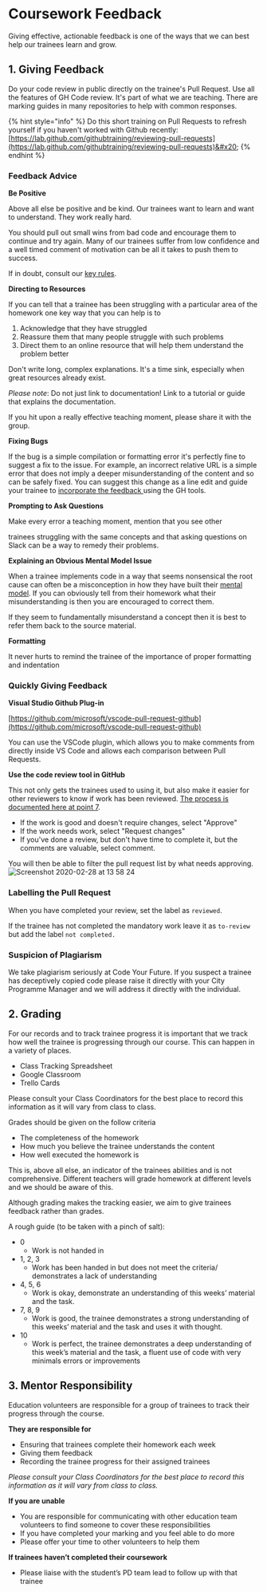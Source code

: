 # Coursework Feedback

Giving effective, actionable feedback is one of the ways that we can best help our trainees learn and grow.

## 1. Giving Feedback

Do your code review in public directly on the trainee's Pull Request. Use all the features of GH Code review. It's part of what we are teaching. There are marking guides in many repositories to help with common responses.

{% hint style="info" %}
Do this short training on Pull Requests to refresh yourself if you haven't worked with Github recently: [https://lab.github.com/githubtraining/reviewing-pull-requests](https://lab.github.com/githubtraining/reviewing-pull-requests)&#x20;
{% endhint %}

### Feedback Advice

**Be Positive**

Above all else be positive and be kind. Our trainees want to learn and want to understand. They work really hard.

You should pull out small wins from bad code and encourage them to continue and try again. Many of our trainees suffer from low confidence and a well timed comment of motivation can be all it takes to push them to success.

If in doubt, consult our [key rules](https://github.com/CodeYourFuture/DocsV2/tree/600f9105c4db70d16abccc962441cf765c539a18/volunteers/education/teaching-tips/README.md#the-rules).

**Directing to Resources**

If you can tell that a trainee has been struggling with a particular area of the homework one key way that you can help is to

1. Acknowledge that they have struggled
2. Reassure them that many people struggle with such problems
3. Direct them to an online resource that will help them understand the problem better

Don't write long, complex explanations. It's a time sink, especially when great resources already exist.

_Please note_: Do not just link to documentation! Link to a tutorial or guide that explains the documentation.

If you hit upon a really effective teaching moment, please share it with the group.

**Fixing Bugs**

If the bug is a simple compilation or formatting error it's perfectly fine to suggest a fix to the issue. For example, an incorrect relative URL is a simple error that does not imply a deeper misunderstanding of the content and so can be safely fixed. You can suggest this change as a line edit and guide your trainee to [incorporate the feedback ](https://docs.github.com/en/github/collaborating-with-pull-requests/reviewing-changes-in-pull-requests/incorporating-feedback-in-your-pull-request)using the GH tools.

**Prompting to Ask Questions**

Make every error a teaching moment, mention that you see other&#x20;

trainees struggling with the same concepts and that asking questions on Slack can be a way to remedy their problems.

**Explaining an Obvious Mental Model Issue**

When a trainee implements code in a way that seems nonsensical the root cause can often be a misconception in how they have built their [mental model](https://teachtogether.tech/#s:models). If you can obviously tell from their homework what their misunderstanding is then you are encouraged to correct them.&#x20;

If they seem to fundamentally misunderstand a concept then it is best to refer them back to the source material.

**Formatting**

It never hurts to remind the trainee of the importance of proper formatting and indentation

### Quickly Giving Feedback

**Visual Studio Github Plug-in**

[https://github.com/microsoft/vscode-pull-request-github](https://github.com/microsoft/vscode-pull-request-github)

You can use the VSCode plugin, which allows you to make comments from directly inside VS Code and allows each comparison between Pull Requests.

**Use the code review tool in GitHub**

This not only gets the trainees used to using it, but also make it easier for other reviewers to know if work has been reviewed. [The process is documented here at point 7](https://help.github.com/en/github/collaborating-with-issues-and-pull-requests/reviewing-proposed-changes-in-a-pull-request).

* If the work is good and doesn't require changes, select "Approve"
* If the work needs work, select "Request changes"
* If you've done a review, but don't have time to complete it, but the comments are valuable, select comment.

You will then be able to filter the pull request list by what needs approving. ![Screenshot 2020-02-28 at 13 58 24](https://user-images.githubusercontent.com/31692/75577343-bbf1da00-5a59-11ea-9608-b4b880585d25.png)

### Labelling the Pull Request

When you have completed your review, set the label as `reviewed`.

If the trainee has not completed the mandatory work leave it as `to-review` but add the label `not completed.`

### Suspicion of Plagiarism

We take plagiarism seriously at Code Your Future.  If you suspect a trainee has deceptively copied code please raise it directly with your City Programme Manager and we will address it directly with the individual.

## 2. Grading

For our records and to track trainee progress it is important that we track how well the trainee is progressing through our course. This can happen in a variety of places.

* Class Tracking Spreadsheet
* Google Classroom
* Trello Cards

Please consult your Class Coordinators for the best place to record this information as it will vary from class to class.

Grades should be given on the follow criteria

* The completeness of the homework
* How much you believe the trainee understands the content
* How well executed the homework is

This is, above all else, an indicator of the trainees  abilities and is not comprehensive. Different teachers will grade homework at different levels and we should be aware of this.

Although grading makes the tracking easier, we aim to give trainees feedback rather than grades.

A rough guide (to be taken with a pinch of salt):

* 0
  * Work is not handed in
* 1, 2, 3
  * Work has been handed in but does not meet the criteria/ demonstrates a lack of understanding
* 4, 5, 6
  * Work is okay, demonstrate an understanding of this weeks’ material and the task.
* 7, 8, 9
  * Work is good, the trainee demonstrates a strong understanding of this weeks’ material and the task and uses it with thought.
* 10
  * Work is perfect, the trainee demonstrates a deep understanding of this week’s material and the task, a fluent use of code with very minimals errors or improvements

## 3. Mentor Responsibility

Education volunteers are responsible for a group of trainees  to track their progress through the course.

**They are responsible for**

* Ensuring that trainees  complete their homework each week
* Giving them feedback
* Recording the trainee progress for their assigned trainees&#x20;

_Please consult your Class Coordinators for the best place to record this information as it will vary from class to class._

**If you are unable**

* You are responsible for communicating with other education team volunteers to find someone to cover these responsibilities
* If you have completed your marking and you feel able to do more
* Please offer your time to other volunteers to help them

**If trainees haven’t completed their coursework**

* Please liaise with the student’s PD team lead to follow up with that trainee
